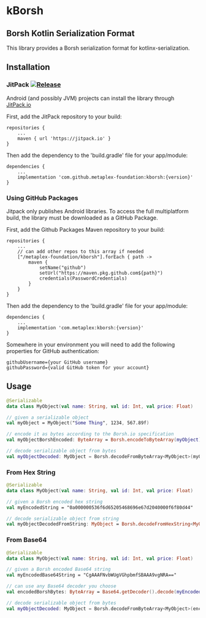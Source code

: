 # kBorsh

## Borsh Kotlin Serialization Format

This library provides a Borsh serialization format for kotlinx-serialization.

## Installation

### JitPack [![Release](https://jitpack.io/v/metaplex-foundation/metaplex-android.svg)](https://jitpack.io/#metaplex-foundation/metaplex-android)

Android (and possibly JVM) projects can install the library through [JitPack.io](https://jitpack.io/#metaplex-foundation/metaplex-android)

First, add the JitPack repository to your build:

```
repositories {
    ...
    maven { url 'https://jitpack.io' }
}
```

Then add the dependency to the 'build.gradle' file for your app/module:

```
dependencies {
    ...
    implementation 'com.github.metaplex-foundation:kborsh:{version}'
}
```

### Using GitHub Packages

Jitpack only publishes Android libraries. To access the full multiplatform build, the library must be downloaded as a GitHub Package.

First, add the Github Packages Maven repository to your build:

```
repositories {
    ...
    // can add other repos to this array if needed
    ["/metaplex-foundation/kborsh"].forEach { path ->
        maven {
            setName("github")
            setUrl("https://maven.pkg.github.com${path}")
            credentials(PasswordCredentials)
        }
    }
}
```

Then add the dependency to the 'build.gradle' file for your app/module:

```
dependencies {
    ...
    implementation 'com.metaplex:kborsh:{version}'
}
```

Somewhere in your environment you will need to add the following properties for GitHub authentication:

```
githubUsername={your GitHub username}
githubPassword={valid GitHub token for your account}
```

## Usage

```kotlin
@Serializable
data class MyObject(val name: String, val id: Int, val price: Float)

// given a serializable object
val myObject = MyObject("Some Thing", 1234, 567.89f)

// encode it as bytes according to the Borsh.io specification
val myObjectBorshEncoded: ByteArray = Borsh.encodeToByteArray(myObject)

// decode serializable object from bytes
val myObjectDecoded: MyObject = Borsh.decodeFromByteArray<MyObject>(myObjectBorshEncoded)
```

### From Hex String
```kotlin
@Serializable
data class MyObject(val name: String, val id: Int, val price: Float)

// given a Borsh encoded hex string
val myEncodedString = "0a000000536f6d65205468696e67d2040000f6f80d44"

// decode serializable object from string
val myObjectDecodedFromString: MyObject = Borsh.decodeFromHexString<MyObject>(myObjectBorshEncodedString)
```

### From Base64
```kotlin
@Serializable
data class MyObject(val name: String, val id: Int, val price: Float)

// given a Borsh encoded Base64 string
val myEncodedBase64String = "CgAAAFNvbWUgVGhpbmfSBAAA9vgNRA=="

// can use any Base64 decoder you choose
val encodedBorshBytes: ByteArray = Base64.getDecoder().decode(myEncodedBase64String)

// decode serializable object from bytes
val myObjectDecoded: MyObject = Borsh.decodeFromByteArray<MyObject>(encodedBorshBytes)
```